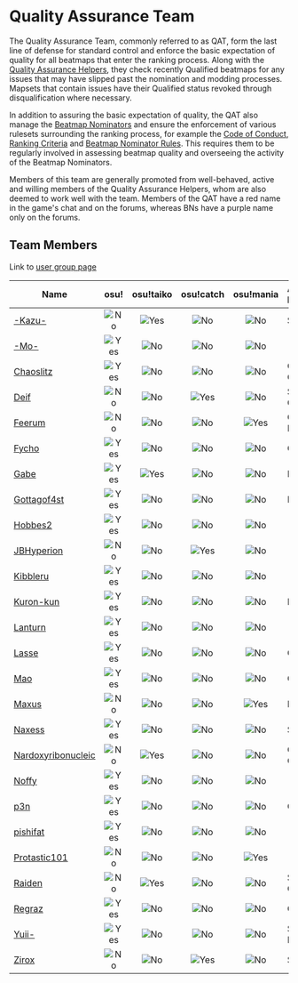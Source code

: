 [false]: /wiki/shared/false.png "No"
[true]: /wiki/shared/true.png "Yes"

Quality Assurance Team
======================

The Quality Assurance Team, commonly referred to as QAT, form the last line of defense for standard control and enforce the basic expectation of quality for all beatmaps that enter the ranking process. Along with the [Quality Assurance Helpers](https://osu.ppy.sh/help/wiki/People/Beatmap_Nominators/#quality-assurance-helpers), they check recently Qualified beatmaps for any issues that may have slipped past the nomination and modding processes. Mapsets that contain issues have their Qualified status revoked through disqualification where necessary.

In addition to assuring the basic expectation of quality, the QAT also manage the [Beatmap Nominators](https://osu.ppy.sh/help/wiki/People/Beatmap_Nominators) and ensure the enforcement of various rulesets surrounding the ranking process, for example the [Code of Conduct](https://osu.ppy.sh/help/wiki/Ranking_Criteria/Code_of_Conduct), [Ranking Criteria](https://osu.ppy.sh/help/wiki/Ranking_Criteria) and [Beatmap Nominator Rules](https://osu.ppy.sh/help/wiki/People/Beatmap_Nominators/Rules). This requires them to be regularly involved in assessing beatmap quality and overseeing the activity of the Beatmap Nominators.

Members of this team are generally promoted from well-behaved, active and willing members of the Quality Assurance Helpers, whom are also deemed to work well with the team. Members of the QAT have a red name in the game's chat and on the forums, whereas BNs have a purple name only on the forums.

Team Members
------------

Link to [user group page](https://osu.ppy.sh/groups/7)

| Name                                                  | osu!         | osu!taiko    | osu!catch    | osu!mania    | Additional Languages    |
|-------------------------------------------------------|:------------:|:------------:|:------------:|:------------:|:------------------------|
| [-Kazu-](https://osu.ppy.sh/users/920861)             | ![No][false] | ![Yes][true] | ![No][false] | ![No][false] | Spanish                 |
| [-Mo-](https://osu.ppy.sh/users/2202163)              | ![Yes][true] | ![No][false] | ![No][false] | ![No][false] |                         |
| [Chaoslitz](https://osu.ppy.sh/users/3621552)         | ![Yes][true] | ![No][false] | ![No][false] | ![No][false] | Cantonese, Chinese      |
| [Deif](https://osu.ppy.sh/users/318565)               | ![No][false] | ![No][false] | ![Yes][true] | ![No][false] | Spanish, German         |
| [Feerum](https://osu.ppy.sh/users/4815717)            | ![No][false] | ![No][false] | ![No][false] | ![Yes][true] | German, Polish          |
| [Fycho](https://osu.ppy.sh/users/1876867)             | ![Yes][true] | ![No][false] | ![No][false] | ![No][false] | Chinese                 |
| [Gabe](https://osu.ppy.sh/users/654108)               | ![Yes][true] | ![Yes][true] | ![No][false] | ![No][false] | French                  |
| [Gottagof4st](https://osu.ppy.sh/users/6122935)       | ![Yes][true] | ![No][false] | ![No][false] | ![No][false] | Dutch                   |
| [Hobbes2](https://osu.ppy.sh/users/8157492)           | ![Yes][true] | ![No][false] | ![No][false] | ![No][false] |                         |
| [JBHyperion](https://osu.ppy.sh/users/4879508)        | ![No][false] | ![No][false] | ![Yes][true] | ![No][false] |                         |
| [Kibbleru](https://osu.ppy.sh/users/3193504)          | ![Yes][true] | ![No][false] | ![No][false] | ![No][false] |                         |
| [Kuron-kun](https://osu.ppy.sh/users/2697284)         | ![Yes][true] | ![No][false] | ![No][false] | ![No][false] | Portuguese              |
| [Lanturn](https://osu.ppy.sh/users/1446665)           | ![Yes][true] | ![No][false] | ![No][false] | ![No][false] |                         |
| [Lasse](https://osu.ppy.sh/users/896613)              | ![Yes][true] | ![No][false] | ![No][false] | ![No][false] | German                  |
| [Mao](https://osu.ppy.sh/users/2204515)               | ![Yes][true] | ![No][false] | ![No][false] | ![No][false] | German                  |
| [Maxus](https://osu.ppy.sh/users/4335785)             | ![No][false] | ![No][false] | ![No][false] | ![Yes][true] | Indonesian              |
| [Naxess](https://osu.ppy.sh/users/8129817)            | ![Yes][true] | ![No][false] | ![No][false] | ![No][false] | Swedish                 |
| [Nardoxyribonucleic](https://osu.ppy.sh/users/876419) | ![No][false] | ![Yes][true] | ![No][false] | ![No][false] | Chinese, Cantonese      |
| [Noffy](https://osu.ppy.sh/users/1541323)             | ![Yes][true] | ![No][false] | ![No][false] | ![No][false] |                         |
| [p3n](https://osu.ppy.sh/users/123703)                | ![Yes][true] | ![No][false] | ![No][false] | ![No][false] | German                  |
| [pishifat](https://osu.ppy.sh/users/3178418)          | ![Yes][true] | ![No][false] | ![No][false] | ![No][false] |                         |
| [Protastic101](https://osu.ppy.sh/users/6712747)      | ![No][false] | ![No][false] | ![No][false] | ![Yes][true] |                         |
| [Raiden](https://osu.ppy.sh/users/2239480)            | ![No][false] | ![Yes][true] | ![No][false] | ![No][false] | Spanish, Catalan        |
| [Regraz](https://osu.ppy.sh/users/3076909)            | ![Yes][true] | ![No][false] | ![No][false] | ![No][false] | Chinese                 |
| [Yuii-](https://osu.ppy.sh/users/2935923)             | ![Yes][true] | ![No][false] | ![No][false] | ![No][false] | Spanish, Portugese      |
| [Zirox](https://osu.ppy.sh/users/200768)              | ![No][false] | ![No][false] | ![Yes][true] | ![No][false] | Spanish                 |

